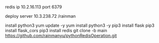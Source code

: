 redis ip
10.2.16.113
port 6379

deploy server
10.3.238.72
/rainman

install python3
yum update -y
yum install python3 -y
pip3 install flask
pip3 install flask_cors
pip3 install redis
git clone -b main https://github.com/rainmanyu/pythonRedisOperation.git